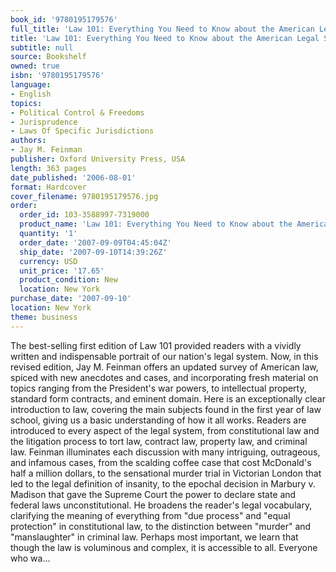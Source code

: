 ```yaml
---
book_id: '9780195179576'
full_title: 'Law 101: Everything You Need to Know about the American Legal System'
title: 'Law 101: Everything You Need to Know about the American Legal System'
subtitle: null
source: Bookshelf
owned: true
isbn: '9780195179576'
language:
- English
topics:
- Political Control & Freedoms
- Jurisprudence
- Laws Of Specific Jurisdictions
authors:
- Jay M. Feinman
publisher: Oxford University Press, USA
length: 363 pages
date_published: '2006-08-01'
format: Hardcover
cover_filename: 9780195179576.jpg
order:
  order_id: 103-3588997-7319000
  product_name: 'Law 101: Everything You Need to Know about the American Legal System'
  quantity: '1'
  order_date: '2007-09-09T04:45:04Z'
  ship_date: '2007-09-10T14:39:26Z'
  currency: USD
  unit_price: '17.65'
  product_condition: New
  location: New York
purchase_date: '2007-09-10'
location: New York
theme: business
---
```

The best-selling first edition of Law 101 provided readers with a vividly written and indispensable portrait of our nation's legal system. Now, in this revised edition, Jay M. Feinman offers an updated survey of American law, spiced with new anecdotes and cases, and incorporating fresh material on topics ranging from the President's war powers, to intellectual property, standard form contracts, and eminent domain.
Here is an exceptionally clear introduction to law, covering the main subjects found in the first year of law school, giving us a basic understanding of how it all works. Readers are introduced to every aspect of the legal system, from constitutional law and the litigation process to tort law, contract law, property law, and criminal law. Feinman illuminates each discussion with many intriguing, outrageous, and infamous cases, from the scalding coffee case that cost McDonald's half a million dollars, to the sensational murder trial in Victorian London that led to the legal definition of insanity, to the epochal decision in Marbury v. Madison that gave the Supreme Court the power to declare state and federal laws unconstitutional. He broadens the reader's legal vocabulary, clarifying the meaning of everything from "due process" and "equal protection" in constitutional law, to the distinction between "murder" and "manslaughter" in criminal law. Perhaps most important, we learn that though the law is voluminous and complex, it is accessible to all.
Everyone who wa...
